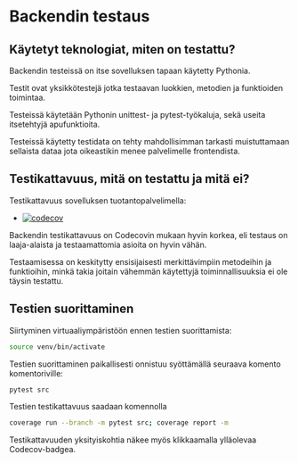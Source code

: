 # Backendin testaus

## Käytetyt teknologiat, miten on testattu?

Backendin testeissä on itse sovelluksen tapaan käytetty Pythonia.

Testit ovat yksikkötestejä jotka testaavan luokkien, metodien ja funktioiden toimintaa. 

Testeissä käytetään Pythonin unittest- ja pytest-työkaluja, sekä useita itsetehtyjä apufunktioita.

Testeissä käytetty testidata on tehty mahdollisimman tarkasti muistuttamaan sellaista dataa jota oikeastikin menee palvelimelle frontendista. 

## Testikattavuus, mitä on testattu ja mitä ei?

Testikattavuus sovelluksen tuotantopalvelimella:
- [![codecov](https://codecov.io/gh/ohtuprojekti-2022/vesialue-back/branch/main/graph/badge.svg?token=VF8NXG8KIG)](https://codecov.io/gh/ohtuprojekti-2022/vesialue-back)

Backendin testikattavuus on Codecovin mukaan hyvin korkea, eli testaus on laaja-alaista ja testaamattomia asioita on hyvin vähän.

Testaamisessa on keskitytty ensisijaisesti merkittävimpiin metodeihin ja funktioihin, minkä takia joitain vähemmän käytettyjä toiminnallisuuksia ei ole täysin testattu. 

## Testien suorittaminen

Siirtyminen virtuaaliympäristöön ennen testien suorittamista:
```bash
source venv/bin/activate
```

Testien suorittaminen paikallisesti onnistuu syöttämällä seuraava komento komentoriville:
```bash
pytest src
```

Testien testikattavuus saadaan komennolla
```bash
coverage run --branch -m pytest src; coverage report -m
```

Testikattavuuden yksityiskohtia näkee myös klikkaamalla ylläolevaa Codecov-badgea.
